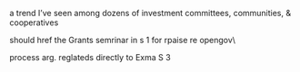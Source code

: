 a trend I’ve seen among dozens of investment committees, communities, & cooperatives

should href the Grants semrinar in s 1 for rpaise re opengov\


process arg. reglateds directly to Exma S 3 